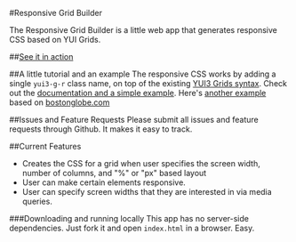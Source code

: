 #Responsive Grid Builder

The Responsive Grid Builder is a little web app that generates responsive CSS based on YUI Grids. 

##[See it in action]((http://yui.github.com/gridbuilder/))

##A little tutorial and an example
The responsive CSS works by adding a single `yui3-g-r` class name, on top of the existing [YUI3 Grids syntax](http://yuilibrary.com/yui/docs/cssgrids/). Check out the [documentation and a simple example](http://yui.github.com/gridbuilder/docs.html). Here's [another example](http://yui.github.com/gridbuilder/examples/magazine/) based on [bostonglobe.com](http://bostonglobe.com)

##Issues and Feature Requests
Please submit all issues and feature requests through Github. It makes it easy to track.

##Current Features
- Creates the CSS for a grid when user specifies the screen width, number of columns, and "%" or "px" based layout
- User can make certain elements responsive.
- User can specify screen widths that they are interested in via media queries.


###Downloading and running locally
This app has no server-side dependencies. Just fork it and open `index.html` in a browser. Easy.
